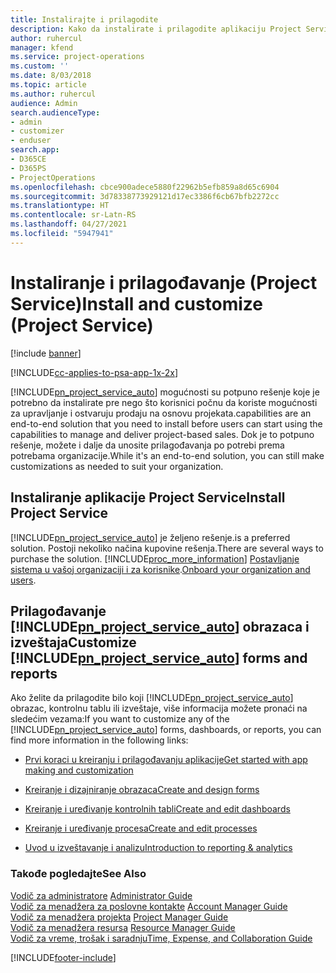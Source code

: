 ```yaml
---
title: Instalirajte i prilagodite
description: Kako da instalirate i prilagodite aplikaciju Project Service
author: ruhercul
manager: kfend
ms.service: project-operations
ms.custom: ''
ms.date: 8/03/2018
ms.topic: article
ms.author: ruhercul
audience: Admin
search.audienceType:
- admin
- customizer
- enduser
search.app:
- D365CE
- D365PS
- ProjectOperations
ms.openlocfilehash: cbce900adece5880f22962b5efb859a8d65c6904
ms.sourcegitcommit: 3d78338773929121d17ec3386f6cb67bfb2272cc
ms.translationtype: HT
ms.contentlocale: sr-Latn-RS
ms.lasthandoff: 04/27/2021
ms.locfileid: "5947941"
---
```

# <a name="install-and-customize-project-service"></a><span data-ttu-id="93ecd-103">Instaliranje i prilagođavanje (Project Service)</span><span class="sxs-lookup"><span data-stu-id="93ecd-103">Install and customize (Project Service)</span></span>

[!include [banner](../includes/psa-now-project-operations.md)]

[!INCLUDE[cc-applies-to-psa-app-1x-2x](../includes/cc-applies-to-psa-app-1x-2x.md)]

[!INCLUDE[pn_project_service_auto](../includes/pn-project-service-auto.md)] <span data-ttu-id="93ecd-104">mogućnosti su potpuno rešenje koje je potrebno da instalirate pre nego što korisnici počnu da koriste mogućnosti za upravljanje i ostvaruju prodaju na osnovu projekata.</span><span class="sxs-lookup"><span data-stu-id="93ecd-104">capabilities are an end-to-end solution that you need to install before users can start using the capabilities to manage and deliver project-based sales.</span></span> <span data-ttu-id="93ecd-105">Dok je to potpuno rešenje, možete i dalje da unosite prilagođavanja po potrebi prema potrebama organizacije.</span><span class="sxs-lookup"><span data-stu-id="93ecd-105">While it's an end-to-end solution, you can still make customizations as needed to suit your organization.</span></span>  
<!-- TODO: I expect to find the information on how to get and install this here. Please find that and add it here. Same for Project Service.--> 
  
## <a name="install-project-service"></a><span data-ttu-id="93ecd-106">Instaliranje aplikacije Project Service</span><span class="sxs-lookup"><span data-stu-id="93ecd-106">Install Project Service</span></span>  
 [!INCLUDE[pn_project_service_auto](../includes/pn-project-service-auto.md)] <span data-ttu-id="93ecd-107">je željeno rešenje.</span><span class="sxs-lookup"><span data-stu-id="93ecd-107">is a preferred solution.</span></span> <span data-ttu-id="93ecd-108">Postoji nekoliko načina kupovine rešenja.</span><span class="sxs-lookup"><span data-stu-id="93ecd-108">There are several ways to purchase the solution.</span></span> [!INCLUDE[proc_more_information](../includes/proc-more-information.md)] <span data-ttu-id="93ecd-109">[Postavljanje sistema u vašoj organizaciji i za korisnike](/dynamics365/customerengagement/on-premises/admin/onboard-your-organization-and-users-to-dynamics-365-online).</span><span class="sxs-lookup"><span data-stu-id="93ecd-109">[Onboard your organization and users](/dynamics365/customerengagement/on-premises/admin/onboard-your-organization-and-users-to-dynamics-365-online).</span></span>  
  
## <a name="customize-pn_project_service_auto-forms-and-reports"></a><span data-ttu-id="93ecd-110">Prilagođavanje [!INCLUDE[pn_project_service_auto](../includes/pn-project-service-auto.md)] obrazaca i izveštaja</span><span class="sxs-lookup"><span data-stu-id="93ecd-110">Customize [!INCLUDE[pn_project_service_auto](../includes/pn-project-service-auto.md)] forms and reports</span></span>  
 <span data-ttu-id="93ecd-111">Ako želite da prilagodite bilo koji [!INCLUDE[pn_project_service_auto](../includes/pn-project-service-auto.md)] obrazac, kontrolnu tablu ili izveštaje, više informacija možete pronaći na sledećim vezama:</span><span class="sxs-lookup"><span data-stu-id="93ecd-111">If you want to customize any of the [!INCLUDE[pn_project_service_auto](../includes/pn-project-service-auto.md)] forms, dashboards, or reports, you can find more information in the following links:</span></span>  
  
- [<span data-ttu-id="93ecd-112">Prvi koraci u kreiranju i prilagođavanju aplikacije</span><span class="sxs-lookup"><span data-stu-id="93ecd-112">Get started with app making and customization</span></span>](/dynamics365/customerengagement/on-premises/customize/getting-started-customization)  
  
- [<span data-ttu-id="93ecd-113">Kreiranje i dizajniranje obrazaca</span><span class="sxs-lookup"><span data-stu-id="93ecd-113">Create and design forms</span></span>](/dynamics365/customerengagement/on-premises/customize/create-design-forms)  
  
- [<span data-ttu-id="93ecd-114">Kreiranje i uređivanje kontrolnih tabli</span><span class="sxs-lookup"><span data-stu-id="93ecd-114">Create and edit dashboards</span></span>](/dynamics365/customerengagement/on-premises/customize/create-edit-dashboards)  
  
- [<span data-ttu-id="93ecd-115">Kreiranje i uređivanje procesa</span><span class="sxs-lookup"><span data-stu-id="93ecd-115">Create and edit processes</span></span>](/dynamics365/customerengagement/on-premises/customize/guide-staff-through-common-tasks-processes)  
  
- [<span data-ttu-id="93ecd-116">Uvod u izveštavanje i analizu</span><span class="sxs-lookup"><span data-stu-id="93ecd-116">Introduction to reporting & analytics</span></span>](/dynamics365/customerengagement/on-premises/analytics/reporting-analytics-with-dynamics-365)  
  
### <a name="see-also"></a><span data-ttu-id="93ecd-117">Takođe pogledajte</span><span class="sxs-lookup"><span data-stu-id="93ecd-117">See Also</span></span>  
 <span data-ttu-id="93ecd-118">[Vodič za administratore](../psa/admin-guide.md) </span><span class="sxs-lookup"><span data-stu-id="93ecd-118">[Administrator Guide](../psa/admin-guide.md) </span></span>  
 <span data-ttu-id="93ecd-119">[Vodič za menadžera za poslovne kontakte](../psa/account-manager-guide.md) </span><span class="sxs-lookup"><span data-stu-id="93ecd-119">[Account Manager Guide](../psa/account-manager-guide.md) </span></span>  
 <span data-ttu-id="93ecd-120">[Vodič za menadžera projekta](../psa/project-manager-guide.md) </span><span class="sxs-lookup"><span data-stu-id="93ecd-120">[Project Manager Guide](../psa/project-manager-guide.md) </span></span>  
 <span data-ttu-id="93ecd-121">[Vodič za menadžera resursa](../psa/resource-manager-guide.md) </span><span class="sxs-lookup"><span data-stu-id="93ecd-121">[Resource Manager Guide](../psa/resource-manager-guide.md) </span></span>  
 [<span data-ttu-id="93ecd-122">Vodič za vreme, trošak i saradnju</span><span class="sxs-lookup"><span data-stu-id="93ecd-122">Time, Expense, and Collaboration Guide</span></span>](../psa/time-expense-collaboration-guide.md)


[!INCLUDE[footer-include](../includes/footer-banner.md)]